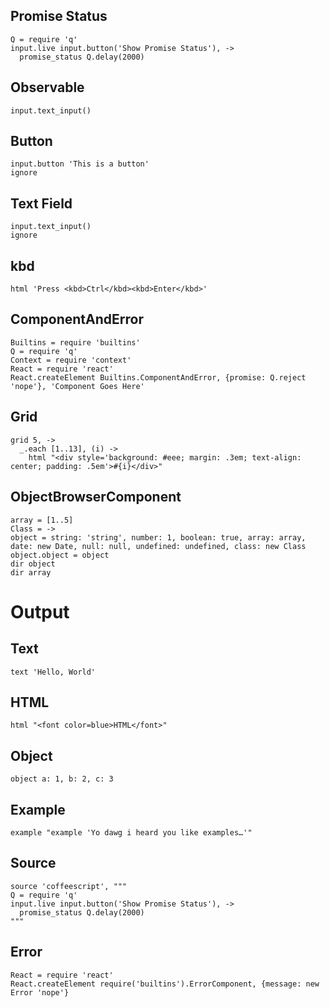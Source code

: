 ## Promise Status

    Q = require 'q'
    input.live input.button('Show Promise Status'), ->
      promise_status Q.delay(2000)

## Observable

    input.text_input()

## Button

    input.button 'This is a button'
    ignore

## Text Field

    input.text_input()
    ignore

## kbd

    html 'Press <kbd>Ctrl</kbd><kbd>Enter</kbd>'

## ComponentAndError

    Builtins = require 'builtins'
    Q = require 'q'
    Context = require 'context'
    React = require 'react'
    React.createElement Builtins.ComponentAndError, {promise: Q.reject 'nope'}, 'Component Goes Here'

## Grid

    grid 5, ->
      _.each [1..13], (i) ->
        html "<div style='background: #eee; margin: .3em; text-align: center; padding: .5em'>#{i}</div>"

## ObjectBrowserComponent

    array = [1..5]
    Class = ->
    object = string: 'string', number: 1, boolean: true, array: array, date: new Date, null: null, undefined: undefined, class: new Class
    object.object = object
    dir object
    dir array

# Output
## Text

    text 'Hello, World'

## HTML

    html "<font color=blue>HTML</font>"

## Object

    object a: 1, b: 2, c: 3

## Example

    example "example 'Yo dawg i heard you like examples…'"

## Source

    source 'coffeescript', """
    Q = require 'q'
    input.live input.button('Show Promise Status'), ->
      promise_status Q.delay(2000)
    """

## Error

    React = require 'react'
    React.createElement require('builtins').ErrorComponent, {message: new Error 'nope'}

